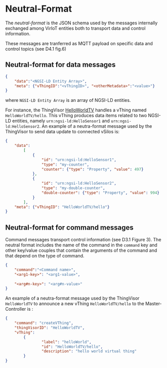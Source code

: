 # Neutral-Format

The *neutral-format* is the JSON schema used by the messages internally exchanged among VirIoT entities both to transport data and control information.

These messages are tranferred as MQTT payload on specific data and control topics (see D4.1 fig.6)  

## Neutral-format for data messages

```json
{
    "data":"<NGSI-LD Entity Array>",
    "meta": {"vThingID":"<vThingID>", "<otherMetadata>":"<value>"}
}
```

where `NGSI-LD Entity Array` is an array of NGSI-LD entities.

For instance, the ThingVisor [HelloWorldTV](../Thingvisors/DockerThingVisor/ThingVisor_HelloWorld) handles a vThing named `HelloWorldTV/hello`. This vThing produces data items related to two NGSI-LD entities, namely `urn:ngsi-ld:HelloSensor1` and `urn:ngsi-ld:HelloSensor2`. An example of a neutra-format message used by the ThingVisor to send data update to connected vSilos is:

```json
{
    "data":
        [
            {
                "id": "urn:ngsi-ld:HelloSensor1",
                "type": "my-counter",
                "counter": {"type": "Property", "value": 497}
            },
            {
                "id": "urn:ngsi-ld:HelloSensor2",
                "type": "my-double-counter",
                "double-counter": {"type": "Property", "value": 994}
            }
        ],
    "meta": {"vThingID": "HelloWorldTV/hello"}
}
```

## Neutral-format for command messages

Command messages transport control information (see D3.1 Figure 3).
The neutral format includes the name of the command in the `command` key and other key/value couples that contain the arguments of the command and that depend on the type of command.

```json
{
    "command":"<Command name>",
    "<arg1-key>": "<arg1-value>",
    
    "<arg#n-key>": "<arg#n-value>"
}
```

An example of a neutra-format message used by the ThingVisor `HelloWorldTV` to announce a new vThing `HelloWorldTV/hello` to the Master-Controller is :

```json
{
    "command": "createVThing",
    "thingVisorID": "HelloWorldTV",
    "vThing":
        {
                "label": "helloWorld",
                "id": "HelloWorldTV/hello",
                "description": "hello world virtual thing"
        }
}
```
